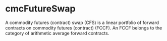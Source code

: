 # cmcFutureSwap
A commodity futures (contract) swap (CFS) is a linear portfolio of forward contracts on commodity futures (contract) (FCCF). An FCCF belongs to the category of arithmetic average forward contracts. 
